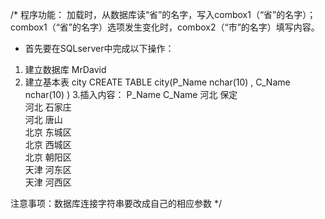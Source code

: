 /*  程序功能：
加载时，从数据库读“省”的名字，写入combox1（“省”的名字）；
combox1（“省”的名字）选项发生变化时，combox2（“市”的名字）填写内容。
 
 * 首先要在SQLserver中完成以下操作：
 
1. 建立数据库 MrDavid
2. 建立基本表 city
    CREATE TABLE city(P_Name nchar(10) ,	C_Name nchar(10) ) 
3.插入内容：
    P_Name   C_Name
    河北         保定        
    河北        	石家庄       
    河北        	唐山        
    北京        	东城区       
    北京        	西城区       
    北京        	朝阳区       
    天津        	河东区       
    天津        	河西区       

注意事项：数据库连接字符串要改成自己的相应参数
*/